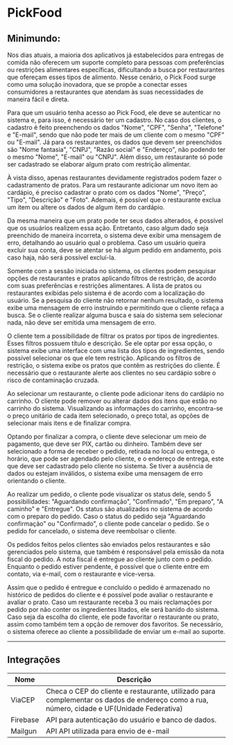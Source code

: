 # PickFood


## Minimundo:

Nos dias atuais, a maioria dos aplicativos já estabelecidos para entregas de comida não oferecem um suporte completo para pessoas com preferências ou restrições alimentares específicas, dificultando a busca por restaurantes que ofereçam esses tipos de alimento. Nesse cenário, o Pick Food surge como uma solução inovadora, que se propõe a conectar esses consumidores a restaurantes que atendam às suas necessidades de maneira fácil e direta. 

Para que um usuário tenha acesso ao Pick Food, ele deve se autenticar no sistema e, para isso, é necessário ter um cadastro. No caso dos clientes, o cadastro é feito preenchendo os dados "Nome", "CPF", "Senha", "Telefone" e "E-mail", sendo que não pode ter mais de um cliente com o mesmo "CPF" ou "E-mail". Já para os restaurantes, os dados que devem ser preenchidos são "Nome fantasia", "CNPJ", "Razão social" e "Endereço", não podendo ter o mesmo "Nome", "E-mail" ou "CNPJ". Além disso, um restaurante só pode ser cadastrado se elaborar algum prato com restrição alimentar. 

À vista disso, apenas restaurantes devidamente registrados podem fazer o cadastramento de pratos. Para um restaurante adicionar um novo item ao cardápio, é preciso cadastrar o prato com os dados "Nome", "Preço", "Tipo", "Descrição" e "Foto". Ademais, é possível que o restaurante  exclua um item ou altere os dados de algum item do cardápio.

Da mesma maneira que um prato pode ter seus dados alterados, é possível que os usuários realizem essa ação. Entretanto, caso algum dado seja preenchido de maneira incorreta, o sistema deve exibir uma mensagem de erro, detalhando ao usuário qual o problema. Caso um usuário queira excluir sua conta, deve se atentar se há algum pedido em andamento, pois caso haja, não será possível excluí-la.

Somente com a sessão iniciada no sistema, os clientes podem pesquisar opções de restaurantes e pratos aplicando filtros de restrição, de acordo com suas preferências e restrições alimentares.  A lista de pratos ou restaurantes exibidas pelo sistema é de acordo com a localização do usuário. Se a  pesquisa do cliente não retornar nenhum resultado, o sistema exibe uma mensagem de erro instruindo e permitindo que o cliente refaça a busca. Se o cliente realizar alguma busca e saia do sistema sem selecionar nada, não deve ser emitida uma mensagem de erro.

O cliente tem a possibilidade de filtrar os pratos por tipos de ingredientes. Esses filtros possuem título e descrição. Se ele optar por essa opção, o sistema exibe uma interface com uma lista dos tipos de ingredientes, sendo possível selecionar os que ele tem restrição. Aplicando os filtros de restrição, o sistema exibe os pratos que contêm as restrições do cliente. É necessário que o restaurante alerte aos clientes no seu cardápio sobre o risco de contaminação cruzada.

Ao selecionar um restaurante, o cliente pode adicionar itens do cardápio no carrinho. O cliente pode remover ou alterar dados dos itens que estão no carrinho do sistema. Visualizando as informações do carrinho, encontra-se o preço unitário de cada item selecionado, o preço total, as opções de selecionar mais itens e de finalizar compra. 

Optando por finalizar a compra, o cliente deve selecionar um meio de pagamento, que deve ser PIX, cartão ou dinheiro. Também deve ser selecionado a forma de receber o pedido, retirada no local ou entrega, o horário, que pode ser agendado pelo cliente, e o endereço de entrega, este que deve ser cadastrado pelo cliente no sistema. Se tiver a ausência de dados ou estejam inválidos, o sistema exibe uma mensagem de erro orientando o cliente. 

Ao realizar um pedido, o cliente pode visualizar os status dele, sendo 5 possibilidades: "Aguardando confirmação", "Confirmado", "Em preparo", "A caminho" e "Entregue". Os status são atualizados no sistema de acordo com o preparo do pedido. Caso o status do pedido seja "Aguardando confirmação" ou "Confirmado", o cliente pode cancelar o pedido. Se o pedido for cancelado, o sistema deve reembolsar o cliente. 

Os pedidos feitos pelos clientes são enviados pelos restaurantes e são gerenciados pelo sistema, que também é responsável pela emissão da nota fiscal do pedido. A nota fiscal é entregue ao cliente junto com o pedido. Enquanto o pedido estiver pendente, é possível que o cliente entre em contato, via e-mail, com o restaurante e vice-versa.

Assim que o pedido é entregue e concluído o pedido é armazenado no histórico de pedidos do cliente e é possível pode avaliar o restaurante e avaliar o prato. Caso um restaurante receba 3 ou mais reclamações por pedido por não conter os ingredientes litados, ele será banido do sistema. Caso seja da escolha do cliente, ele pode favoritar o restaurante ou prato, assim como também tem a opção de remover dos favoritos. Se necessário, o sistema oferece ao cliente a possibilidade de enviar um e-mail ao suporte.



<hr>

## Integrações
| Nome  | Descrição   |
| ------- | -------- |
| ViaCEP   | Checa o СЕР do cliente e restaurante, utilizado para complementar os dados de endereço como a rua, número, cidade e UF(Unidade Federativa) |
| Firebase   | API para autenticação do usuário e banco de dados.    |
| Mailgun  | API API utilizada para envio de e-mail |

